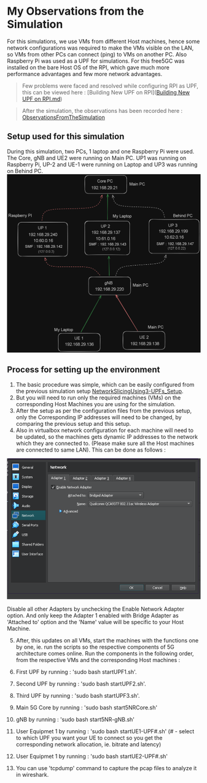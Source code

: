 # My Observations from the Simulation

For this simulations, we use VMs from different Host machines, hence some network configurations was required to make the VMs visible on the LAN, so VMs from other PCs can connect (ping) to VMs on another PC.
Also Raspberry Pi was used as a UPF for simulations. For this free5GC was installed on the bare Host OS of the RPI, which gave much more performance advantages and few more network advantages.

> Few problems were faced and resolved while configuring RPI as UPF, this can be viewed here : [Building New UPF on RPI]([Building New UPF on RPI.md](https://github.com/tu2-atmanand/5G_Experiments/blob/main/NetworkSlicingUsingHostMachines/Building%20New%20UPF%20on%20RPI.md))

> After the simulation, the observations has been recorded here : [ObservationsFromTheSimulation](https://github.com/tu2-atmanand/5G_Experiments/blob/main/NetworkSlicingUsingHostMachines/ObservationsFromTheSimulation.md)

## Setup used for this simulation

During this simulation, two PCs, 1 laptop and one Raspberry Pi were used.  The Core, gNB and UE2 were running on Main PC. UP1 was running on Raspberry Pi, UP-2 and UE-1 were running on Laptop and UP3 was running on Behind PC.
![Alt text](image.png)

## Process for setting up the environment

1. The basic procedure was simple, which can be easily configured from the previous simulation setup [NetworkSlicingUsing3-UPFs_Setup](https://github.com/tu2-atmanand/5G_Experiments/tree/main/NetworkSlicingUsing3-UPFs_Setup).
2. But you will need to run only the required machines (VMs) on the corresponding Host Machines you are using for the simulation.
3. After the setup as per the configuration files from the previous setup, only the Corresponding IP addresses will need to be changed, by comparing the previous setup and this setup.
4. Also in virtualbox network configuration for each machine will need to be updated, so the machines gets dynamic IP addresses to the network which they are connected to. (Please make sure all the Host machines are connected to same LAN). This can be done as follows :

![image](Attachments/image4.png)

Disable all other Adapters by unchecking the Enable Network Adapter option. And only keep the Adapter 1 enabled with Bridge Adapter as 'Attached to' option and the 'Name' value will be specific to your Host Machine.

5. After, this updates on all VMs, start the machines with the functions one by one, ie. run the scripts so the respective components of 5G architecture comes online. Run the components in the following order, from the respective VMs and the corresponding Host machines :
1. First UPF by running : 'sudo bash startUPF1.sh'.
2. Second UPF by running : 'sudo bash startUPF2.sh'.
3. Third UPF by running : 'sudo bash startUPF3.sh'.
4. Main 5G Core by running : 'sudo bash start5NRCore.sh'
5. gNB by running : 'sudo bash start5NR-gNB.sh'
6. User Equipmet 1 by running : 'sudo bash startUE1-UPF#.sh' (# - select to which UPF you want your UE to connect so you get the corresponding network allocation, ie. bitrate and latency)
7. User Equipmet 1 by running : 'sudo bash startUE2-UPF#.sh'

6. You can use 'tcpdump' command to capture the pcap files to analyze it in wireshark.
